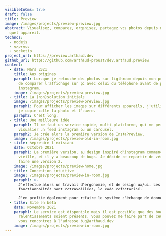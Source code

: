 ```yaml
---
visibleInCms: true
draft: false
title: Preview
image: /images/projects/preview-preview.jpg
abstract: Visualisez, comparez, organisez, partagez vos photos depuis n'importe
  quel appareil.
technos:
  - nodejs
  - express
  - socketio
project_url: https://preview.arthaud.dev
github_url: https://github.com/arthaud-proust/dev.arthaud.preview
content:
  - date: Mars 2021
    title: Aux origines
    paraph1: Lorsque je retouche des photos sur ligthroom depuis mon pc, j'ai envie
      de comparer l'affichage sur pc avec celui du téléphone avant de poster sur
      instagram.
    image: /images/projects/preview-preview.jpg
  - title: La (non)solution initiale
    image: /images/projects/preview-preview.jpg
    paraph1: Pour afficher les images sur différents appareils, j'utilise un cable,
      je copie-colle la photo et l'ouvre.
    paraph2: C'est long.
  - title: Une meilleure idée
    paraph1: Il me faut un service rapide, multi-plateforme, qui me permette de
      visualier un feed instagram ou un carousel.
    paraph2: Je crée alors la première version de InstaPreview.
    image: /images/projects/preview-old-in-room.jpg
  - title: Reprendre l'existant
    date: Octobre 2021
    paraph1: La première version, au design inspiré d'instagram commence à se faire
      vieille, et il y a beaucoup de bugs. Je décide de repartir de zéro, et de
      faire une version 2.
    image: /images/projects/preview-home.jpg
  - title: Conception intuitive
    image: /images/projects/preview-in-room.jpg
    paraph1: >-
      J'effectue alors un travail d'ergonomie, et de design ux/ui. Les
      fonctionnalités sont retravaillées, le code refactorisé.

      J'en profite également pour refaire le système d'échange de données en temps réel.
  - title: Site en bêta
    date: Novembre 2021
    paraph1: Le service est disponible mais il est possible que des bugs ou des
      ralentissements soient présents. Vous pouvez me faire part de ceux que
      vous rencontrez à l'adresse bug@arthaud.dev
    image: /images/projects/preview-in-room.jpg
---
```

